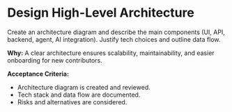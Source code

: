 # Design High-Level Architecture

Create an architecture diagram and describe the main components (UI, API, backend, agent, AI integration). Justify tech choices and outline data flow.

**Why:** A clear architecture ensures scalability, maintainability, and easier onboarding for new contributors.

**Acceptance Criteria:**

- Architecture diagram is created and reviewed.
- Tech stack and data flow are documented.
- Risks and alternatives are considered.
